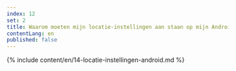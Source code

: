 ```yaml
---
index: 12
set: 2
title: Waarom moeten mijn locatie-instellingen aan staan op mijn Android-telefoon?
contentLang: en
published: false
---
```

{% include content/en/14-locatie-instellingen-android.md %}
